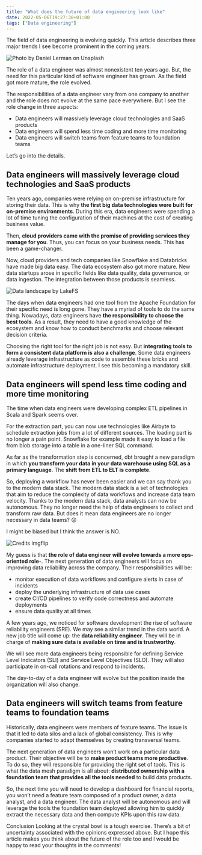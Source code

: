 ```yaml
---
title: "What does the future of data engineering look like"
date: 2022-05-06T19:27:38+01:00
tags: ["Data engineering"]
---
```


The field of data engineering is evolving quickly. This article describes three major trends I see become prominent in the coming years.

![Photo by Daniel Lerman on Unsplash](/img/future_data_engineer/telescope.jpg)

The role of a data engineer was almost nonexistent ten years ago. But, the need for this particular kind of software engineer has grown. As the field got more mature, the role evolved.

The responsibilities of a data engineer vary from one company to another and the role does not evolve at the same pace everywhere. But I see the role change in three aspects:

- Data engineers will massively leverage cloud technologies and SaaS products
- Data engineers will spend less time coding and more time monitoring
- Data engineers will switch teams from feature teams to foundation teams

Let’s go into the details.

## Data engineers will massively leverage cloud technologies and SaaS products

Ten years ago, companies were relying on on-premise infrastructure for storing their data. This is why **the first big data technologies were built for on-premise environments**. During this era, data engineers were spending a lot of time tuning the configuration of their machines at the cost of creating business value.

Then, **cloud providers came with the promise of providing services they manage for you**. Thus, you can focus on your business needs. This has been a game-changer.

Now, cloud providers and tech companies like Snowflake and Databricks have made big data easy. The data ecosystem also got more mature. New data startups arose in specific fields like data quality, data governance, or data ingestion. The integration between those products is seamless.

![Data landscape by LakeFS](/img/future_data_engineer/data_landscape.png)

The days when data engineers had one tool from the Apache Foundation for their specific need is long gone. They have a myriad of tools to do the same thing. Nowadays, data engineers have **the responsibility to choose the best tools**. As a result, they need to have a good knowledge of the ecosystem and know how to conduct benchmarks and choose relevant decision criteria.

Choosing the right tool for the right job is not easy. But **integrating tools to form a consistent data platform is also a challenge**. Some data engineers already leverage infrastructure as code to assemble these bricks and automate infrastructure deployment. I see this becoming a mandatory skill.

## Data engineers will spend less time coding and more time monitoring

The time when data engineers were developing complex ETL pipelines in Scala and Spark seems over.

For the extraction part, you can now use technologies like Airbyte to schedule extraction jobs from a lot of different sources. The loading part is no longer a pain point. Snowflake for example made it easy to load a file from blob storage into a table in a one-liner SQL command.

As far as the transformation step is concerned, dbt brought a new paradigm in which **you transform your data in your data warehouse using SQL as a primary language**. The **shift from ETL to ELT is complete**.

So, deploying a workflow has never been easier and we can say thank you to the modern data stack. The modern data stack is a set of technologies that aim to reduce the complexity of data workflows and increase data team velocity. Thanks to the modern data stack, data analysts can now be autonomous. They no longer need the help of data engineers to collect and transform raw data. But does it mean data engineers are no longer necessary in data teams? :worried:

I might be biased but I think the answer is NO.

![Credits imgflip](/img/future_data_engineer/meme_ambulance.jpg)

My guess is that **the role of data engineer will evolve towards a more ops-oriented role**-. The next generation of data engineers will focus on improving data reliability across the company. Their responsibilities will be:

- monitor execution of data workflows and configure alerts in case of incidents
- deploy the underlying infrastructure of data use cases
- create CI/CD pipelines to verify code correctness and automate deployments
- ensure data quality at all times

A few years ago, we noticed for software development the rise of software reliability engineers (SRE). We may see a similar trend in the data world. A new job title will come up: the **data reliability engineer**. They will be in charge of **making sure data is available on time and is trustworthy**.

We will see more data engineers being responsible for defining Service Level Indicators (SLI) and Service Level Objectives (SLO). They will also participate in on-call rotations and respond to incidents.

The day-to-day of a data engineer will evolve but the position inside the organization will also change.

## Data engineers will switch teams from feature teams to foundation teams

Historically, data engineers were members of feature teams. The issue is that it led to data silos and a lack of global consistency. This is why companies started to adapt themselves by creating transversal teams.

The next generation of data engineers won’t work on a particular data product. Their objective will be to **make product teams more productive**. To do so, they will responsible for providing the right set of tools. This is what the data mesh paradigm is all about: **distributed ownership with a foundation team that provides all the tools needed** to build data products.

So, the next time you will need to develop a dashboard for financial reports, you won’t need a feature team composed of a product owner, a data analyst, and a data engineer. The data analyst will be autonomous and will leverage the tools the foundation team deployed allowing him to quickly extract the necessary data and then compute KPIs upon this raw data.

Conclusion
Looking at the crystal bowl is a tough exercise. There’s a bit of uncertainty associated with the opinions expressed above. But I hope this article makes you think about the future of the role too and I would be happy to read your thoughts in the comments!
